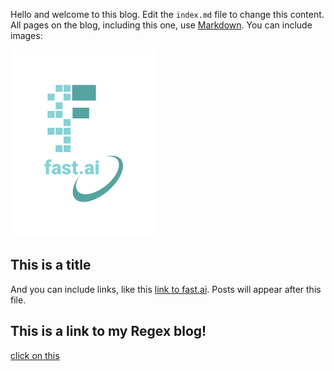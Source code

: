 Hello and welcome to this blog. Edit the `index.md` file to change this content. All pages on the blog, including this one, use [Markdown](https://guides.github.com/features/mastering-markdown/). You can include images:

![Image of fast.ai logo](images/logo.png)

## This is a title

And you can include links, like this [link to fast.ai](https://www.fast.ai). Posts will appear after this file. 

## This is a link to my Regex blog!

[click on this](https://github.com/Sai-Vamsi-Ogety/Sai-Vamsi-Ogety.github.io/blob/master/_posts/2019-06-22-Regex.md)
